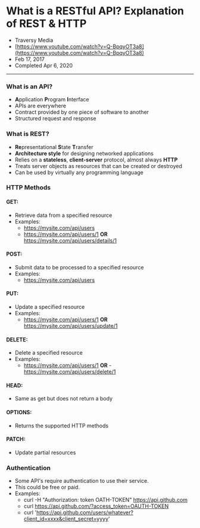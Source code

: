 # What is a RESTful API? Explanation of REST & HTTP
- Traversy Media
- [https://www.youtube.com/watch?v=Q-BpqyOT3a8](https://www.youtube.com/watch?v=Q-BpqyOT3a8)
- Feb 17, 2017
- Completed Apr 6, 2020
---
### What is an API?
- **A**pplication **P**rogram **I**nterface
- APIs are everywhere
- Contract provided by one piece of software to another
- Structured request and response

### What is REST?
- **Re**presentational **S**tate **T**ransfer
- **Architecture style** for designing networked applications
- Relies on a **stateless**, **client-server** protocol, almost always **HTTP**
- Treats server objects as resources that can be created or destroyed
- Can be used by virtually any programming language

### HTTP Methods
#### **GET**: 
- Retrieve data from a specified resource
- Examples:
  - https://mysite.com/api/users
  - https://mysite.com/api/users/1 **OR** https://mysite.com/api/users/details/1
#### **POST**:
- Submit data to be processed to a specified resource
- Examples:
  - https://mysite.com/api/users
#### **PUT**:
- Update a specified resource
- Examples:
  - https://mysite.com/api/users/1 **OR** https://mysite.com/api/users/update/1
#### **DELETE**:
- Delete a specified resource
- Examples:
  - https://mysite.com/api/users/1 **OR** - https://mysite.com/api/users/delete/1
#### **HEAD**: 
- Same as get but does not return a body
#### **OPTIONS**:
- Returns the supported HTTP methods
#### **PATCH**:
- Update partial resources

### Authentication
- Some API's require authentication to use their service.
- This could be free or paid.
- Examples:
  - curl -H "Authorization: token OATH-TOKEN" https://api.github.com
  - curl https://api.github.com/?access_token=OAUTH-TOKEN
  - curl 'https://api.github.com/users/whatever?client_id=xxxx&client_secret=yyyy'